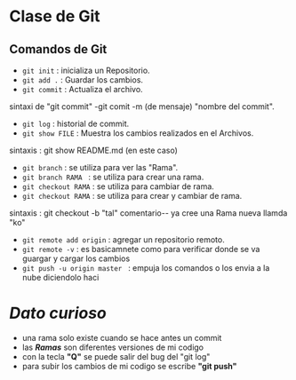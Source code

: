 
# Clase de Git 
## Comandos de Git 
- ````git init```` : inicializa un Repositorio.
- ````git add .```` : Guardar los cambios.
- ````git commit```` : Actualiza el archivo.

 sintaxi de "git commit" -git comit -m (de mensaje) "nombre del commit".
- ````git log```` : historial de commit.
- ````git show FILE```` : Muestra los cambios realizados en el Archivos.

sintaxis : git show README.md (en este caso)
- ````git branch```` : se utiliza para ver las "Rama".
- ````git branch RAMA ```` : se utiliza para crear una rama.
- ````git checkout RAMA```` : se utiliza para cambiar de rama.
- ````git checkout RAMA```` : se utiliza para crear y cambiar de rama.

sintaxis : git checkout -b "tal"
 comentario-- ya cree una Rama nueva llamda "ko"

- ````git remote add origin```` : agregar un repositorio remoto.
- ````git remote -v```` : es basicamnete como para verificar donde se va guargar y cargar los cambios 
- ````git push -u origin master ```` : empuja los comandos o los envia a la nube diciendolo haci

# **_Dato curioso_** 
 - una rama solo existe cuando se hace antes un commit 
 - las **_Ramas_** son diferentes versiones de mi codigo 
 - con la tecla **"Q"** se puede salir del bug del "git log"
 - para subir los cambios de mi codigo se escribe **"git push"**



